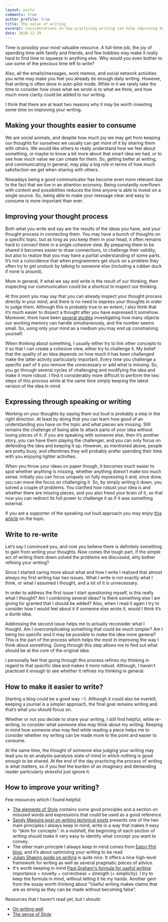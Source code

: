 ```yaml
---
layout: posts
comments: true
author_profile: true
title: The value of writing 
excerpt: Considerations on how practicing writing can help improving how we communicate and how we think
date: 2020-12-29
---
```


Time is possibly your most valuable resource. A full-time job, the joy of spending time with family and friends, and few hobbies may make it really hard to find time to squeeze in anything else. Why would you even bother to use some of the precious time left to write?

Also, all the emails/messages, work memos, and social network activities you write may make you feel you already do enough daily writing. However, that writing is often done in auto-pilot mode. While in it we rarely take the time to consider how close what we wrote is to what we think, and how much more clarity could be added to our writing.

I think that there are at least two reasons why it may be worth investing some time on improving your writing.

## Making your thoughts easier to consume
We are social animals, and despite how much joy we may get from keeping our thoughts for ourselves we usually can get more of it by sharing them with others. We would like others to really understand how we feel about something, or maybe to know a bit more about that smart idea we had, or to see how much value we can create for them. So, getting better at writing, and communicating in general, may play a big role in terms of how much satisfaction we get when sharing with others.

Nowadays being a good communicator has become even more relevant due to the fact that we live in an attention economy. Being constantly overflown with content and possibilities reduces the time anyone is able to invest on a single source. So, being able to make your message clear and easy to consume is more important than ever.

## Improving your thought process
Both what you write and say are the results of the ideas you have, and your thought process in connecting them. You may have a bunch of thoughts on a specific topic, but as long as you keep them in your head, it often remains hard to connect them in a single cohesive view. By preparing them to be shared it becomes easier to draw connections, to challenge their validity, but also to realize that you may have a partial understanding of some parts. It’s not a coincidence that when programmers get stuck on a problem they often try to get unstuck by talking to someone else (including a rubber duck if none is around).

More in general, if what we say and write is the result of our thinking, then inspecting our communication could be a shortcut to inspect our thinking.

At this point you may say that you can already inspect your thought process directly in your mind, and there is no need to express your thoughts in order to judge them. Although this is probably true to an extent, I also think that it’s much easier to dissect a thought after you have expressed it somehow. Moreover, there have been [several studies](https://en.wikipedia.org/wiki/The_Magical_Number_Seven,_Plus_or_Minus_Two) investigating how many objects our working memory can handle simultaneously, and the number seems small. So, using only your mind as a medium you may end up constraining yourself.

When thinking about something, I usually either try to link other concepts to it so that I can create a cohesive view, either try to challenge it. My belief that the quality of an idea depends on how much it has been challenged make the latter activity particularly important. Every time you challenge a specific part of it you remove the unnecessary or add what is missing. So, you go through several cycles of challenging and modifying the idea and make it more robust. I find it considerably more difficult to perform the two steps of this process while at the same time simply keeping the latest version of the idea in mind.

## Expressing through speaking or writing
Working on your thoughts by saying them out loud is probably a step in the right direction. At least by doing that you can learn how good of an understanding you have on the topic and what pieces are missing. Still remains the challenge of being able to attack parts of your idea without losing pieces of it. If you are speaking with someone else, then it’s another story, you can have them playing the challenger, and you can only focus on defending the idea and keeping it up. However, as mentioned above, people are pretty busy, and oftentimes they will probably prefer spending their time with you enjoying lighter activities.

When you throw your ideas on paper though, it becomes much easier to spot whether anything is missing, whether anything doesn’t make too much sense. Initially you can focus uniquely on fully expressing it and, once done, you can move the focus on challenging it. So, by simply writing it down, you solved a couple of problems. You clarified how robust your idea is and whether there are missing pieces, and you also freed your brain of it, so that now you can redirect its full power to challenge it as if it was something external.

If you are a supporter of the speaking out loud approach you may enjoy [this article](https://psyche.co/ideas/talking-out-loud-to-yourself-is-a-technology-for-thinking) on the topic.

## Write to re-write
Let’s say I convinced you, and now you believe there is definitely something to gain from writing your thoughts. Now comes the tough part, if the simple act of writing them down solved the problems we discussed, why bother refining your writing?

Since I started caring more about what and how I write I realized that almost always my first writing has two issues. What I write is not exactly what I think, or what I assumed I thought, and a lot of it is unnecessary.

In order to address the first issue I start questioning myself, is this really what I thought? Am I combining several ideas? Is there something else I am giving for granted that I should be added? Also, when I read it again I try to consider how I would feel about it if someone else wrote it, would I think it’s a dumb idea.

Addressing the second issue helps me to actually reconsider what I thought. Am I overcomplicating something that could be much simpler? Am I being too specific and it may be possible to make the idea more general? This is the part of the process which helps the most in improving the way I think about something. Going through this step allows me to find out what should be at the core of the original idea.

I personally feel that going through this process refines my thinking in regard to that specific idea and makes it more robust. Although, I haven’t practiced it enough to see whether it refines my thinking in general.

## How to make it easier to write?
Starting a blog could be a good way :-). Although it could also be overkill, keeping a journal is a simpler approach, the final goal remains writing and that’s what you should focus on.

Whether or not you decide to share your writing, I still find helpful, while re-writing, to consider what someone else may think about my writing. Keeping in mind how someone else  may feel while reading a piece helps me to consider whether my writing can be made more to the point and easier to consume.

At the same time, the thought of someone else judging your writing may lead you to an analysis-paralysis state of mind in which nothing is good enough to be shared. At the end of the day practicing the process of writing is what matters, so if you feel the burden of an imaginary and demanding reader particularly stressful just ignore it.

## How to improve your writing?
Few resources which I found helpful:
- [The elements of Style](https://www.amazon.co.uk/Elements-Style-Fourth-William-Strunk-ebook) contains some good principles and a section on misused words and expressions that could be used as a good reference
- [Sandy Maguire post on writing technical posts](https://reasonablypolymorphic.com/blog/writing-technical-posts) presents one of the two main principles I always keep in mind, write in a way that makes it easy to “skim for concepts”. In a nutshell, the beginning of each section of writing should make it very easy to identify what concept you want to convey.
- The other main principle I always keep in mind comes from [Eaton Phil blog](https://notes.eatonphil.com/writing-to-be-read.html), and it’s about optimizing your writing to be read
- [Julian Shapiro guide on writing](https://www.julian.com/guide/write/intro) is quite nice. It offers a nice high-level framework for writing as well as several pragmatic pieces of advice.
- It's worth keeping in mind [Paul Graham's formula for useful writing](http://paulgraham.com/useful.html): importance + novelty + correctness + strength (+ simplicity). I try to keep the formula in mind, without letting it tie my hands. Another gem from the essay worth thinking about "Useful writing makes claims that are as strong as they can be made without becoming false".

Resources that I haven’t read yet, but I should:
- [On writing well](https://www.amazon.co.uk/Writing-Well-30th-Anniversary)
- [The sense of Style](https://www.amazon.co.uk/Sense-Style-Thinking-Persons-Writing)
